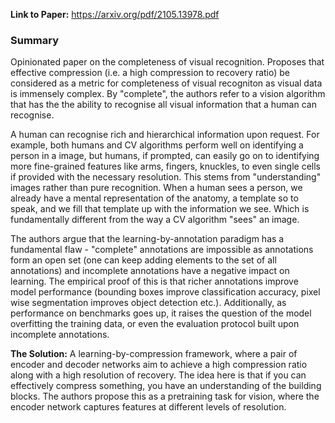 **Link to Paper:** https://arxiv.org/pdf/2105.13978.pdf

### Summary

Opinionated paper on the completeness of visual recognition. Proposes that effective compression (i.e. a high compression to recovery ratio) be considered as a metric for completeness of visual recogniton as visual data is immensely complex. By "complete", the authors refer to a vision algorithm that has the the ability to recognise all visual information that a human can recognise. 

A human can recognise rich and hierarchical information upon request. For example, both humans and CV algorithms perform well on identifying a person in a image, but humans, if prompted, can easily go on to identifying more fine-grained features like arms, fingers, knuckles, to even single cells if provided with the necessary resolution. This stems from "understanding" images rather than pure recognition. When a human sees a person, we already have a mental representation of the anatomy, a template so to speak, and we fill that template up with the information we see. Which is fundamentally different from the way a CV algorithm "sees" an image. 

The authors argue that the learning-by-annotation paradigm has a fundamental flaw - "complete" annotations are impossible as annotations form an open set (one can keep adding elements to the set of all annotations) and incomplete annotations have a negative impact on learning. The empirical proof of this is that richer annotations improve model performance (bounding boxes improve classification accuracy, pixel wise segmentation improves object detection etc.). Additionally, as performance on benchmarks goes up, it raises the question of the model overfitting the training data, or even the evaluation protocol built upon incomplete annotations. 


**The Solution:** A learning-by-compression framework, where a pair of encoder and decoder networks aim to achieve a high compression ratio along with a high resolution of recovery. The idea here is that if you can effectively compress something, you have an understanding of the building blocks. The authors propose this as a pretraining task for vision, where the encoder network captures features at different levels of resolution. 